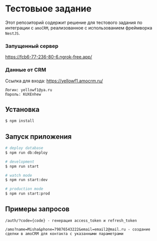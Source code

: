 # Тестовыое задание

Этот репозиторий содержит решение для тестового задания по интеграции с `amoCRM`, реализованное с использованием фреймворка `NestJS`.

### Запущенный сервер 
https://fcb6-77-236-80-6.ngrok-free.app/

### Данные от CRM

Ссылка для входа: https://yellowf1.amocrm.ru/
```
Логин: yellowf1@ya.ru
Пароль: KUXEnhew
```

## Установка

```bash
$ npm install
```

## Запуск приложения


```bash
# deploy database
$ npm run db:deploy

# development
$ npm run start

# watch mode
$ npm run start:dev

# production mode
$ npm run start:prod
```

## Примеры запросов

```
/auth/?code={code} - генерация access_token и refresh_token

/amo?name=Misha&phone=79876543222&email=email2@mail.ru - создание сделки в amoCRM для контакта с указанными параметрами
```

